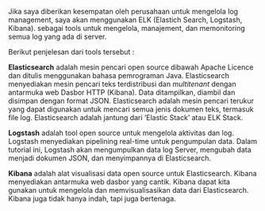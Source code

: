 Jika saya diberikan kesempatan oleh perusahaan untuk mengelola log management, saya akan menggunakan ELK (Elastich Search, Logstash, Kibana). sebagai tools untuk mengelola, manajement, dan memonitoring semua log yang ada di server.

Berikut penjelesan dari tools tersebut :

**Elasticsearch** adalah mesin pencari open source dibawah Apache Licence dan ditulis menggunakan bahasa pemrograman Java. Elasticsearch menyediakan mesin pencari teks terdistribusi dan *multitenant* dengan antarmuka web Dasbor HTTP (Kibana). Data ditampilkan, diambil dan disimpan dengan format JSON. Elasticsearch adalah mesin pencari terukur yang dapat digunakan untuk mencari semua jenis dokumen teks, termasuk file log. Elasticsearch adalah jantung dari ‘Elastic Stack’ atau ELK Stack.

**Logstash** adalah tool open source untuk mengelola aktivitas dan log. Logstash menyediakan pipelining real-time untuk pengumpulan data. Dalam tutorial ini, Logstash akan mengumpulkan data log Server, mengubah data menjadi dokumen JSON, dan menyimpannya di Elasticsearch.

**Kibana** adalah alat visualisasi data open source untuk Elasticsearch. Kibana menyediakan antarmuka web dasbor yang cantik. Kibana dapat kita gunakan untuk mengelola dan memvisualisasikan data dari Elasticsearch. Kibana juga tidak hanya indah, tapi juga bertenaga.
